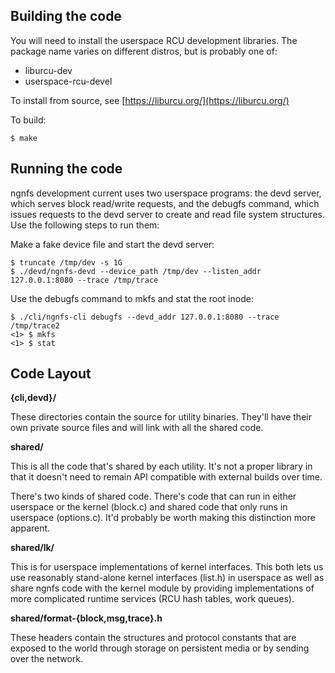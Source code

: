 ## Building the code

You will need to install the userspace RCU development libraries. The package
name varies on different distros, but is probably one of:

- liburcu-dev
- userspace-rcu-devel

To install from source, see [https://liburcu.org/](https://liburcu.org/)

To build:

```
$ make
```

## Running the code

ngnfs development current uses two userspace programs: the devd
server, which serves block read/write requests, and the debugfs
command, which issues requests to the devd server to create and read
file system structures. Use the following steps to run them:

Make a fake device file and start the devd server:

```
$ truncate /tmp/dev -s 1G
$ ./devd/ngnfs-devd --device_path /tmp/dev --listen_addr 127.0.0.1:8080 --trace /tmp/trace
```

Use the debugfs command to mkfs and stat the root inode:

```
$ ./cli/ngnfs-cli debugfs --devd_addr 127.0.0.1:8080 --trace /tmp/trace2
<1> $ mkfs
<1> $ stat
```

## Code Layout

**{cli,devd}/**

These directories contain the source for utility binaries.  They'll have
their own private source files and will link with all the shared code.

**shared/**

This is all the code that's shared by each utility.  It's not a proper
library in that it doesn't need to remain API compatible with external
builds over time.

There's two kinds of shared code.  There's code that can run in either
userspace or the kernel (block.c) and shared code that only runs in
userspace (options.c).  It'd probably be worth making this distinction
more apparent.

**shared/lk/**

This is for userspace implementations of kernel interfaces.  This both
lets us use reasonably stand-alone kernel interfaces (list.h) in
userspace as well as share ngnfs code with the kernel module by
providing implementations of more complicated runtime services (RCU hash
tables, work queues).

**shared/format-{block,msg,trace}.h**

These headers contain the structures and protocol constants that are
exposed to the world through storage on persistent media or by sending
over the network.
